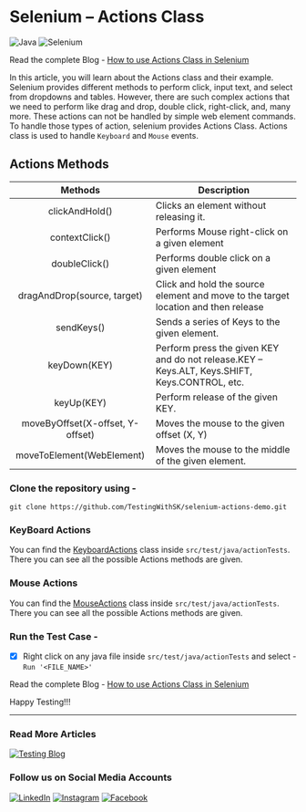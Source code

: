 # Selenium – Actions Class
![Java](https://img.shields.io/badge/java-%23ED8B.svg?style=for-the-badge)
![Selenium](https://img.shields.io/badge/selenium-%797979.svg?style=for-the-badge)

Read the complete Blog - [How to use Actions Class in Selenium](https://testingwithsk.in/how-to-use-actions-class-in-selenium/)

In this article, you will learn about the Actions class and their example. Selenium provides different methods to perform click, input text, and select from dropdowns and tables. However, there are such complex actions that we need to perform like drag and drop, double click, right-click, and, many more. These actions can not be handled by simple web element commands. To handle those types of action, selenium provides Actions Class. Actions class is used to handle `Keyboard` and `Mouse` events.

## Actions Methods

|  Methods  | Description                                                                                   |
|:---------:|-----------------------------------------------------------------------------------------------|
|  clickAndHold()  | Clicks an element without releasing it.                                                       |
|  contextClick()  | Performs Mouse right-click on a given element                                                 |
|  doubleClick()  | Performs double click on a given element                                                      |
|  dragAndDrop(source, target)  | Click and hold the source element and move to the target location and then release            |
|  sendKeys()  | Sends a series of Keys to the given element.                                                  |
|  keyDown(KEY)  | Perform press the given KEY and do not release.KEY – Keys.ALT, Keys.SHIFT, Keys.CONTROL, etc. |
|  keyUp(KEY)  | Perform release of the given KEY.                                                             |
|  moveByOffset(X-offset, Y-offset)  | Moves the mouse to the given offset (X, Y)                                                    |
|  moveToElement(WebElement)  | Moves the mouse to the middle of the given element.                                           |

### Clone the repository using -

```shell
git clone https://github.com/TestingWithSK/selenium-actions-demo.git
```
### KeyBoard Actions
You can find the [KeyboardActions](https://github.com/TestingWithSK/selenium-actions-demo/blob/master/src/test/java/actionTests/KeyboardActions.java) class inside
`src/test/java/actionTests`. There you can see all the possible Actions methods are given.

### Mouse Actions
You can find the [MouseActions](https://github.com/TestingWithSK/selenium-actions-demo/blob/master/src/test/java/actionTests/MouseActions.java) class inside
`src/test/java/actionTests`. There you can see all the possible Actions methods are given.

### Run the Test Case -

- [x] Right click on any java file inside `src/test/java/actionTests` and select -  `Run '<FILE_NAME>'`

Read the complete Blog - [How to use Actions Class in Selenium](https://testingwithsk.in/how-to-use-actions-class-in-selenium/)

Happy Testing!!!

---

### Read More Articles
[![Testing Blog](https://img.shields.io/badge/-TestingWithSK-21759B?logo=wordpress&logoColor=white)](https://testingwithsk.in)

### Follow us on Social Media Accounts
[![LinkedIn](https://img.shields.io/badge/LinkedIn-%230077B5.svg?logo=linkedin&logoColor=white)](https://linkedin.com/in/shubhamkgupta14)
[![Instagram](https://img.shields.io/badge/Instagram-%23E4405F.svg?logo=Instagram&logoColor=white)](https://instagram.com/testingwithsk)
[![Facebook](https://img.shields.io/badge/Facebook-%231877F2.svg?logo=Facebook&logoColor=white)](https://facebook.com/testingwithsk)